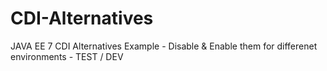 CDI-Alternatives
================

JAVA EE 7 CDI Alternatives Example - Disable &amp; Enable them for differenet environments - TEST / DEV
